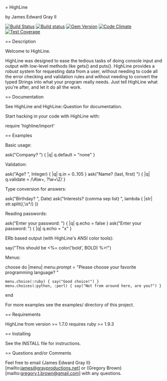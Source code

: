 = HighLine

by James Edward Gray II

[![Build Status](https://travis-ci.org/JEG2/highline.svg?branch=master)](https://travis-ci.org/JEG2/highline)
[![Build status](https://ci.appveyor.com/api/projects/status/4p05fijpah77d28x/branch/master?svg=true)](https://ci.appveyor.com/project/JEG2/highline/branch/master)
[![Gem Version](https://badge.fury.io/rb/highline.svg)](https://badge.fury.io/rb/highline)
[![Code Climate](https://codeclimate.com/github/abinoam/highline/badges/gpa.svg)](https://codeclimate.com/github/JEG2/highline)
[![Test Coverage](https://codeclimate.com/github/abinoam/highline/badges/coverage.svg)](https://codeclimate.com/github/abinoam/highline/coverage)

== Description

Welcome to HighLine.

HighLine was designed to ease the tedious tasks of doing console input and
output with low-level methods like gets() and puts().  HighLine provides a
robust system for requesting data from a user, without needing to code all the
error checking and validation rules and without needing to convert the typed
Strings into what your program really needs.  Just tell HighLine what you're
after, and let it do all the work.

== Documentation

See HighLine and HighLine::Question for documentation.  

Start hacking in your code with HighLine with:

  require 'highline/import'

== Examples

Basic usage:

  ask("Company?  ") { |q| q.default = "none" }

Validation:

  ask("Age?  ", Integer) { |q| q.in = 0..105 }
  ask("Name?  (last, first)  ") { |q| q.validate = /\A\w+, ?\w+\Z/ }

Type conversion for answers:

  ask("Birthday?  ", Date)
  ask("Interests?  (comma sep list)  ", lambda { |str| str.split(/,\s*/) })

Reading passwords:

  ask("Enter your password:  ") { |q| q.echo = false }
  ask("Enter your password:  ") { |q| q.echo = "x" }

ERb based output (with HighLine's ANSI color tools):

  say("This should be <%= color('bold', BOLD) %>!")

Menus:

  choose do |menu|
    menu.prompt = "Please choose your favorite programming language?  "

    menu.choice(:ruby) { say("Good choice!") }
    menu.choices(:python, :perl) { say("Not from around here, are you?") }
  end

For more examples see the examples/ directory of this project.

== Requirements

HighLine from version >= 1.7.0 requires ruby >= 1.9.3

== Installing

See the INSTALL file for instructions.

== Questions and/or Comments

Feel free to email {James Edward Gray II}[mailto:james@grayproductions.net] or
{Gregory Brown}[mailto:gregory.t.brown@gmail.com] with any questions.
